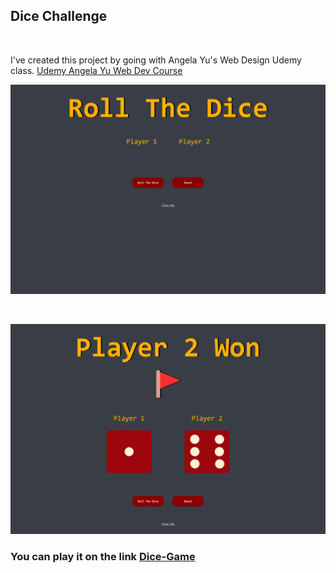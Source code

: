 ## Dice Challenge

<br>

I've created this project by going with Angela Yu's Web Design Udemy class. [Udemy Angela Yu Web Dev Course](https://www.udemy.com/course/the-complete-web-development-bootcamp/)

![Dice_1](https://github.com/cankskrk/DICE-CHALLENGE/blob/a818bdf3ce5e4b4a60e39a84ce88c211ea721860/images/diceChallenge1.png)

<br>

![Dice_2](https://github.com/cankskrk/DICE-CHALLENGE/blob/811d268b1ee8096de760fe86c0477c143fb83197/images/diceChallenge2.png)

### You can play it on the link [Dice-Game](https://dice-challenge-78eac.web.app/)
